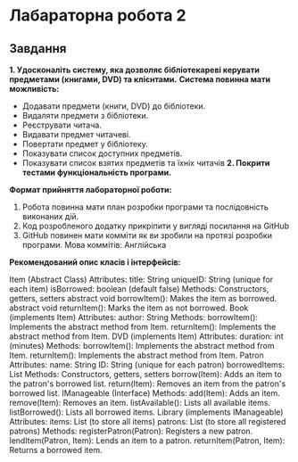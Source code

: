 # Лабараторна робота 2
## Завдання
**1. Удосконаліть систему, яка дозволяє бібліотекареві керувати предметами (книгами, DVD) та клієнтами.**
**Система повинна мати можливість:**
- Додавати предмети (книги, DVD) до бібліотеки.
- Видаляти предмети з бібліотеки.
- Реєструвати читача.
- Видавати предмет читачеві.
- Повертати предмет у бібліотеку.
- Показувати список доступних предметів.
- Показувати список взятих предметів та їхніх читачів
**2. Покрити тестами функціональність програми.**

**Формат прийняття лабораторної роботи:** 
1. Робота повинна мати план розробки програми та послідовність виконаних дій.
2. Код розробленого додатку прикріпити у вигляді посилання на GitHub
3. GitHub повинен мати комміти як ви зробили на протязі розробки програми. Мова коммітів: Англійська

**Рекомендований опис класів і інтерфейсів:**

Item (Abstract Class)
Attributes:
title: String
uniqueID: String (unique for each item)
isBorrowed: boolean (default false)
Methods:
Constructors, getters, setters
abstract void borrowItem(): Makes the item as borrowed.
abstract void returnItem(): Marks the item as not borrowed.
Book (implements Item)
Attributes:
author: String
Methods:
borrowItem(): Implements the abstract method from Item.
returnItem(): Implements the abstract method from Item.
DVD (implements Item)
Attributes:
duration: int (minutes)
Methods:
borrowItem(): Implements the abstract method from Item.
returnItem(): Implements the abstract method from Item.
Patron
Attributes:
name: String
ID: String (unique for each patron)
borrowedItems: List<Item>
Methods:
Constructors, getters, setters
borrow(Item): Adds an item to the patron's borrowed list.
return(Item): Removes an item from the patron's borrowed list.
IManageable (Interface)
Methods:
add(Item): Adds an item.
remove(Item): Removes an item.
listAvailable(): Lists all available items.
listBorrowed(): Lists all borrowed items.
Library (implements IManageable)
Attributes:
items: List<Item> (to store all items)
patrons: List<Patron> (to store all registered patrons)
Methods:
registerPatron(Patron): Registers a new patron.
lendItem(Patron, Item): Lends an item to a patron.
returnItem(Patron, Item): Returns a borrowed item.
